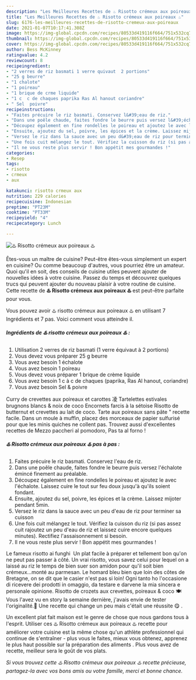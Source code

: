 ```yaml
---
description: "Les Meilleures Recettes de ♨️ Risotto crémeux aux poireaux ♨️"
title: "Les Meilleures Recettes de ♨️ Risotto crémeux aux poireaux ♨️"
slug: 6176-les-meilleures-recettes-de-risotto-cremeux-aux-poireaux
date: 2021-01-07T10:17:41.308Z
image: https://img-global.cpcdn.com/recipes/80533d419116f664/751x532cq70/♨️-risotto-cremeux-aux-poireaux-♨️-photo-principale-de-la-recette.jpg
thumbnail: https://img-global.cpcdn.com/recipes/80533d419116f664/751x532cq70/♨️-risotto-cremeux-aux-poireaux-♨️-photo-principale-de-la-recette.jpg
cover: https://img-global.cpcdn.com/recipes/80533d419116f664/751x532cq70/♨️-risotto-cremeux-aux-poireaux-♨️-photo-principale-de-la-recette.jpg
author: Bess McKinney
ratingvalue: 4.2
reviewcount: 8
recipeingredient:
- "2 verres de riz basmati 1 verre quivaut  2 portions"
- "25 g beurre"
- "1 chalote"
- "1 poireau"
- "1 brique de crme liquide"
- "1 c  c de chaques paprika Ras Al hanout coriandre"
- " Sel  poivre"
recipeinstructions:
- "Faites précuire le riz basmati. Conservez l&#39;eau de riz."
- "Dans une poêle chaude, faites fondre le beurre puis versez l&#39;échalote émincé finement au préalable."
- "Découpez également en fine rondelles le poireau et ajoutez le avec l&#39;échalote. Laissez cuire le tout sur feu doux jusqu&#39;à qu&#39;ils soient fondant."
- "Ensuite, ajoutez du sel, poivre, les épices et la crème. Laissez mijoter pendant 5min."
- "Versez le riz dans la sauce avec un peu d&#39;eau de riz pour terminer sa cuisson"
- "Une fois cuit mélangez le tout. Vérifiez la cuisson du riz (si pas assez cuit rajoutez un peu d&#39;eau de riz et laissez cuire encore quelques minutes). Rectifiez l&#39;assaisonnement si besoin."
- "Il ne vous reste plus servir ! Bon appétit mes gourmandes !"
categories:
- Resep
tags:
- risotto
- crmeux
- aux

katakunci: risotto crmeux aux 
nutrition: 229 calories
recipecuisine: Indonesian
preptime: "PT23M"
cooktime: "PT33M"
recipeyield: "4"
recipecategory: Lunch

---
```



![♨️ Risotto crémeux aux poireaux ♨️](https://img-global.cpcdn.com/recipes/80533d419116f664/751x532cq70/♨️-risotto-cremeux-aux-poireaux-♨️-photo-principale-de-la-recette.jpg)

Êtes-vous un maître de cuisine? Peut-être êtes-vous simplement un expert en cuisine? Ou comme beaucoup d'autres, vous pourriez être un amateur. Quoi qu'il en soit, des conseils de cuisine utiles peuvent ajouter de nouvelles idées à votre cuisine. Passez du temps et découvrez quelques trucs qui peuvent ajouter du nouveau plaisir à votre routine de cuisine. Cette recette de <strong> ♨️ Risotto crémeux aux poireaux ♨️ </strong> est peut-être parfaite pour vous.

<!--inarticleads1-->

Vous pouvez avoir ♨️ risotto crémeux aux poireaux ♨️ en utilisant 7 Ingrédients et 7 pas. Voici comment vous atteindre il.

##### Ingrédients de ♨️ risotto crémeux aux poireaux ♨️ :

1. Utilisation 2 verres de riz basmati (1 verre équivaut à 2 portions)
1. Vous devez vous préparer 25 g beurre
1. Vous avez besoin 1 échalote
1. Vous avez besoin 1 poireau
1. Vous devez vous préparer 1 brique de crème liquide
1. Vous avez besoin 1 c à c de chaques (paprika, Ras Al hanout, coriandre)
1. Vous avez besoin  Sel &amp; poivre


Curry de crevettes aux poireaux et carottes 凌 Tartelettes estivales brugnons blancs &amp; noix de coco Encornets farcis à la sétoise Risotto de butternut et crevettes au lait de coco. Tarte aux poireaux sans pâte &#34; recette facile. Dans un moule à muffin, placez des morceaux de papier sulfurisé pour que les minis quiches ne collent pas. Trouvez aussi d&#39;excellentes recettes de Mezzo paccheri al pomodoro, Pas ta al forno ! 

<!--inarticleads2-->

##### ♨️ Risotto crémeux aux poireaux ♨️ pas à pas :

1. Faites précuire le riz basmati. Conservez l&#39;eau de riz.
1. Dans une poêle chaude, faites fondre le beurre puis versez l&#39;échalote émincé finement au préalable.
1. Découpez également en fine rondelles le poireau et ajoutez le avec l&#39;échalote. Laissez cuire le tout sur feu doux jusqu&#39;à qu&#39;ils soient fondant.
1. Ensuite, ajoutez du sel, poivre, les épices et la crème. Laissez mijoter pendant 5min.
1. Versez le riz dans la sauce avec un peu d&#39;eau de riz pour terminer sa cuisson
1. Une fois cuit mélangez le tout. Vérifiez la cuisson du riz (si pas assez cuit rajoutez un peu d&#39;eau de riz et laissez cuire encore quelques minutes). Rectifiez l&#39;assaisonnement si besoin.
1. Il ne vous reste plus servir ! Bon appétit mes gourmandes !


Le fameux risotto ai funghi ️ Un plat facile à préparer et tellement bon qu&#39;on ne peut pas passer à côté. Un vrai risotto, vous savez celui pour lequel on a laissé au riz le temps de bien suer son amidon pour qu&#39;il soit bien crémeux…monté au parmesan. Le homard bleu bien que loin des côtes de Bretagne, on se dit que le casier n&#39;est pas si loin! Ogni tanto ho l&#39;occasione di ricevere dei prodotti in omaggio, da testare e darvene la mia sincera e personale opinione. Risotto de crozets aux crevettes, poireaux &amp; coco 🍽 Vous l&#39;avez vu en story la semaine dernière, j&#39;avais envie de tester l&#39;originalité.👀 Une recette qui change un peu mais c&#39;était une réussite 😋 ️. 

<!--inarticleads1-->

<p>
Un excellent plat fait maison est le genre de chose que nous gardons tous à l'esprit. Utiliser ces ♨️ Risotto crémeux aux poireaux ♨️ recette pour améliorer votre cuisine est la même chose qu'un athlète professionnel qui continue de s'entraîner - plus vous le faites, mieux vous obtenez, apprenez le plus haut possible sur la préparation des aliments . Plus vous avez de recette, meilleur sera le goût de vos plats.
</p>

<p>
<i>Si vous trouvez cette ♨️ Risotto crémeux aux poireaux ♨️ recette précieuse, partagez-la avec vos bons amis ou votre famille, merci et bonne chance.</i>
</p>
